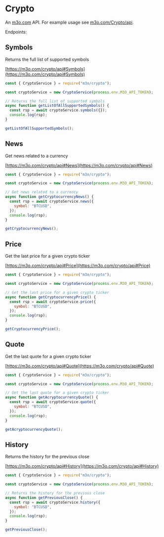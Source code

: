 # Crypto

An [m3o.com](https://m3o.com) API. For example usage see [m3o.com/Crypto/api](https://m3o.com/Crypto/api).

Endpoints:

## Symbols

Returns the full list of supported symbols

[https://m3o.com/crypto/api#Symbols](https://m3o.com/crypto/api#Symbols)

```js
const { CryptoService } = require("m3o/crypto");

const cryptoService = new CryptoService(process.env.M3O_API_TOKEN);

// Returns the full list of supported symbols
async function getListOfAllSupportedSymbols() {
  const rsp = await cryptoService.symbols({});
  console.log(rsp);
}

getListOfAllSupportedSymbols();
```

## News

Get news related to a currency

[https://m3o.com/crypto/api#News](https://m3o.com/crypto/api#News)

```js
const { CryptoService } = require("m3o/crypto");

const cryptoService = new CryptoService(process.env.M3O_API_TOKEN);

// Get news related to a currency
async function getCryptocurrencyNews() {
  const rsp = await cryptoService.news({
    symbol: "BTCUSD",
  });
  console.log(rsp);
}

getCryptocurrencyNews();
```

## Price

Get the last price for a given crypto ticker

[https://m3o.com/crypto/api#Price](https://m3o.com/crypto/api#Price)

```js
const { CryptoService } = require("m3o/crypto");

const cryptoService = new CryptoService(process.env.M3O_API_TOKEN);

// Get the last price for a given crypto ticker
async function getCryptocurrencyPrice() {
  const rsp = await cryptoService.price({
    symbol: "BTCUSD",
  });
  console.log(rsp);
}

getCryptocurrencyPrice();
```

## Quote

Get the last quote for a given crypto ticker

[https://m3o.com/crypto/api#Quote](https://m3o.com/crypto/api#Quote)

```js
const { CryptoService } = require("m3o/crypto");

const cryptoService = new CryptoService(process.env.M3O_API_TOKEN);

// Get the last quote for a given crypto ticker
async function getAcryptocurrencyQuote() {
  const rsp = await cryptoService.quote({
    symbol: "BTCUSD",
  });
  console.log(rsp);
}

getAcryptocurrencyQuote();
```

## History

Returns the history for the previous close

[https://m3o.com/crypto/api#History](https://m3o.com/crypto/api#History)

```js
const { CryptoService } = require("m3o/crypto");

const cryptoService = new CryptoService(process.env.M3O_API_TOKEN);

// Returns the history for the previous close
async function getPreviousClose() {
  const rsp = await cryptoService.history({
    symbol: "BTCUSD",
  });
  console.log(rsp);
}

getPreviousClose();
```

